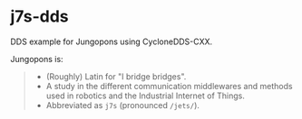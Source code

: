 # j7s-dds

DDS example for Jungopons using CycloneDDS-CXX.

Jungopons is:
> - (Roughly) Latin for "I bridge bridges".
> - A study in the different communication middlewares and methods used in
>   robotics and the Industrial Internet of Things.
> - Abbreviated as `j7s` (pronounced `/jets/`).
